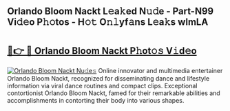 ## Orlando Bloom Nackt L𝚎a𝚔ed N𝚞𝚍e - Part-N99 Vi𝚍𝚎o P𝚑𝚘tos - H𝚘𝚝 O𝚗𝚕yf𝚊ns L𝚎a𝚔s wlmLA

# <h2><a href="http://kf48ke.oniu.top/?m=Orlando+Bloom+Nackt">🔗👉 🔴 Orlando Bloom Nackt P𝚑ot𝚘𝚜 V𝚒d𝚎o</a></h2>

[![Orlando Bloom Nackt Nu𝚍e𝚜](https://i.imgur.com/0qMVB7G.gif)](http://kf48ke.oniu.top/?m=Orlando+Bloom+Nackt)
Online innovator and multimedia entertainer Orlando Bloom Nackt, recognized for disseminating dance and lifestyle information via viral dance routines and compact clips. Exceptional contortionist Orlando Bloom Nackt, famed for their remarkable abilities and accomplishments in contorting their body into various shapes.  

